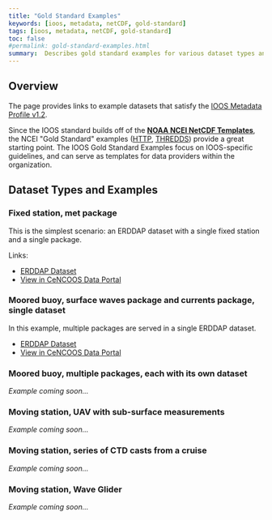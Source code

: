 ```yaml
---
title: "Gold Standard Examples"
keywords: [ioos, metadata, netCDF, gold-standard]
tags: [ioos, metadata, netCDF, gold-standard]
toc: false
#permalink: gold-standard-examples.html
summary:  Describes gold standard examples for various dataset types and scenarios.
---
```



## **Overview**

The page provides links to example datasets that satisfy the [IOOS Metadata Profile v1.2](ioos-metadata-profile-v1-2.html). 

Since the IOOS standard builds off of the [**NOAA NCEI NetCDF Templates**](https://www.nodc.noaa.gov/data/formats/netcdf/), 
the NCEI "Gold Standard" examples ([HTTP](https://data.nodc.noaa.gov/ncei/example/data/netcdf/), [THREDDS](https://data.nodc.noaa.gov/thredds/catalog/example/catalog.html))
provide a great starting point. The IOOS Gold Standard Examples focus on IOOS-specific 
guidelines, and can serve as templates for data providers within the organization.


## **Dataset Types and Examples**

### Fixed station, met package

This is the simplest scenario: an ERDDAP dataset with a single fixed station and a single package.

Links:

* [ERDDAP Dataset](https://standards.sensors.ioos.us/erddap/info/morro-bay-bs1-met/index.html)
* [View in CeNCOOS Data Portal](https://data.cencoos.org/#metadata/57163/station)

### Moored buoy, surface waves package and currents package, single dataset

In this example, multiple packages are served in a single ERDDAP dataset.

* [ERDDAP Dataset](http://erddap.sensors.axds.co/erddap/tabledap/ssbn7-sun2wave-sun2w-sunset-n.html) 
* [View in CeNCOOS Data Portal](https://portal.secoora.org/?&sensor_version=v2#metadata/100058/station/data)

### Moored buoy, multiple packages, each with its own dataset

*Example coming soon...*

### Moving station, UAV with sub-surface measurements

*Example coming soon...*

### Moving station, series of CTD casts from a cruise

*Example coming soon...*

### Moving station, Wave Glider

*Example coming soon...*




